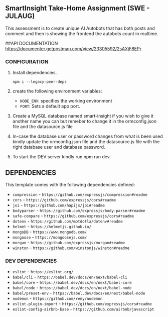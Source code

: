 ## SmartInsight Take-Home Assignment (SWE - JULAUG)
This assessment is to create unique AI Autobots that has both posts and comment and then is showing the frontend the autobots count in realtime.

##API DOCUMENTATION
https://documenter.getpostman.com/view/23305592/2sAXjF8EPr

### CONFIGURATION

1. Install dependencies.
    
    `npm i --legacy-peer-deps`
2. create the following environment variables:
    * `NODE_ENV`: specifies the working environment
    * `PORT`: Sets  a default app port. 

3. Create a MySQL database named smart-insight if you wish to give it another name you can but remeber to change it in the ormconfig.json file and the datasource.js file

4. In-case the database user or password changes from what is been used kindly update the ormconfig.json file and the datasource.js file with the right database user and database password.

5. To start the DEV server kindly run npm run dev.




## DEPENDENCIES
This template comes with the following dependencies defined:
* `compression` - `https://github.com/expressjs/compression#readme`
* `cors` - `https://github.com/expressjs/cors#readme`
* `joi` - `https://github.com/hapijs/joi#readme`
* `bodyparser` - `https://github.com/expressjs/body-parser#readme`
* `safe-compare` - `https://github.com/expressjs/cors#readme`
* `dotenv` - `https://github.com/motdotla/dotenv#readme`
* `helmet` - `https://helmetjs.github.io/`
* `mongoDB` - `https://www.mongodb.com/`
* `mongoose` - `https://mongoosejs.com/`
* `morgan` - `https://github.com/expressjs/morgan#readme`
* `winston` - `https://github.com/winstonjs/winston#readme`

### DEV DEPENDENCIES
* `eslint` - `https://eslint.org/`
* `babel/cli` - `https://babel.dev/docs/en/next/babel-cli`
* `babel/core` - `https://babel.dev/docs/en/next/babel-core`
* `babel/node` - `https://babel.dev/docs/en/next/babel-node`
* `babel/preset-env` - `https://babel.dev/docs/en/next/babel-node`
* `nodemon` - `https://github.com/remy/nodemon`
* `eslint-plugin-import` - `https://github.com/expressjs/cors#readme`
* `eslint-config-airbnb-base` - `https://github.com/airbnb/javascript`

